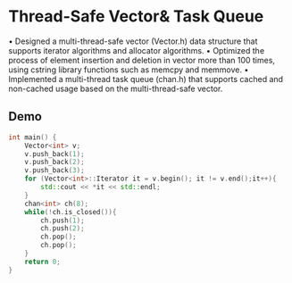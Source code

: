 

# Thread-Safe Vector& Task Queue

•	Designed a multi-thread-safe vector (Vector.h) data structure that supports iterator algorithms and allocator algorithms. 
•	Optimized the process of element insertion and deletion in vector more than 100 times, using cstring library functions such as memcpy and memmove.
•	Implemented a multi-thread task queue (chan.h) that supports cached and non-cached usage based on the multi-thread-safe vector. 

## Demo

```C++
int main() {
    Vector<int> v;
    v.push_back(1);
    v.push_back(2);
    v.push_back(3);
    for (Vector<int>::Iterator it = v.begin(); it != v.end();it++){
        std::cout << *it << std::endl;
    }
    chan<int> ch(8);
    while(!ch.is_closed()){
        ch.push(1);
        ch.push(2);
        ch.pop();
        ch.pop();
    }
    return 0;
}
```